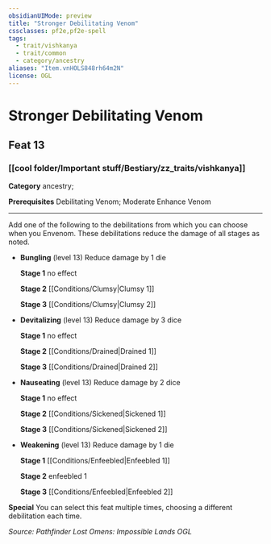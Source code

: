 ```yaml
---
obsidianUIMode: preview
title: "Stronger Debilitating Venom"
cssclasses: pf2e,pf2e-spell
tags:
  - trait/vishkanya
  - trait/common
  - category/ancestry
aliases: "Item.vnHOLS848rh64m2N"
license: OGL
---
```

# Stronger Debilitating Venom
## Feat 13
### [[cool folder/Important stuff/Bestiary/zz_traits/vishkanya]]

**Category** ancestry; 



**Prerequisites** Debilitating Venom; Moderate Enhance Venom
* * *
Add one of the following to the debilitations from which you can choose when you Envenom. These debilitations reduce the damage of all stages as noted.

*   **Bungling** (level 13) Reduce damage by 1 die
    
    **Stage 1** no effect
    
    **Stage 2** [[Conditions/Clumsy|Clumsy 1]]
    
    **Stage 3** [[Conditions/Clumsy|Clumsy 2]]
    
*   **Devitalizing** (level 13) Reduce damage by 3 dice
    
    **Stage 1** no effect
    
    **Stage 2** [[Conditions/Drained|Drained 1]]
    
    **Stage 3** [[Conditions/Drained|Drained 2]]
    
*   **Nauseating** (level 13) Reduce damage by 2 dice
    
    **Stage 1** no effect
    
    **Stage 2** [[Conditions/Sickened|Sickened 1]]
    
    **Stage 3** [[Conditions/Sickened|Sickened 2]]
    
*   **Weakening** (level 13) Reduce damage by 1 die
    
    **Stage 1** [[Conditions/Enfeebled|Enfeebled 1]]
    
    **Stage 2** enfeebled 1
    
    **Stage 3** [[Conditions/Enfeebled|Enfeebled 2]]
    

**Special** You can select this feat multiple times, choosing a different debilitation each time.

*Source: Pathfinder Lost Omens: Impossible Lands*
*OGL*